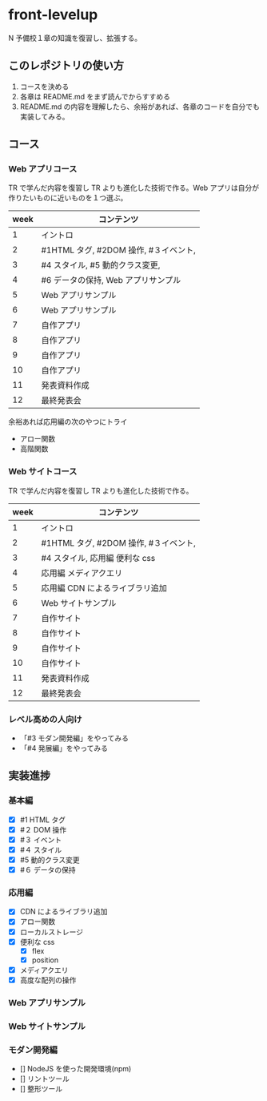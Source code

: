 # front-levelup

N 予備校１章の知識を復習し、拡張する。

## このレポジトリの使い方

1. コースを決める
2. 各章は README.md をまず読んでからすすめる
3. README.md の内容を理解したら、余裕があれば、各章のコードを自分でも実装してみる。

## コース

### Web アプリコース

TR で学んだ内容を復習し TR よりも進化した技術で作る。Web アプリは自分が作りたいものに近いものを１つ選ぶ。

| week | コンテンツ                            |
| ---- | ------------------------------------- |
| 1    | イントロ                              |
| 2    | #1HTML タグ, #2DOM 操作, #３イベント, |
| 3    | #4 スタイル, #5 動的クラス変更,       |
| 4    | #6 データの保持, Web アプリサンプル   |
| 5    | Web アプリサンプル                    |
| 6    | Web アプリサンプル                    |
| 7    | 自作アプリ                            |
| 8    | 自作アプリ                            |
| 9    | 自作アプリ                            |
| 10   | 自作アプリ                            |
| 11   | 発表資料作成                          |
| 12   | 最終発表会                            |

余裕あれば応用編の次のやつにトライ

- アロー関数
- 高階関数

### Web サイトコース

TR で学んだ内容を復習し TR よりも進化した技術で作る。

| week | コンテンツ                            |
| ---- | ------------------------------------- |
| 1    | イントロ                              |
| 2    | #1HTML タグ, #2DOM 操作, #３イベント, |
| 3    | #4 スタイル, 応用編 便利な css        |
| 4    | 応用編 メディアクエリ                 |
| 5    | 応用編 CDN によるライブラリ追加       |
| 6    | Web サイトサンプル                    |
| 7    | 自作サイト                            |
| 8    | 自作サイト                            |
| 9    | 自作サイト                            |
| 10   | 自作サイト                            |
| 11   | 発表資料作成                          |
| 12   | 最終発表会                            |

### レベル高めの人向け

- 「#3 モダン開発編」をやってみる
- 「#4 発展編」をやってみる

## 実装進捗

### 基本編

- [x] #1 HTML タグ
- [x] #２ DOM 操作
- [x] #３ イベント
- [x] #４ スタイル
- [x] #5 動的クラス変更
- [x] #６ データの保持

### 応用編

- [x] CDN によるライブラリ追加
- [x] アロー関数
- [x] ローカルストレージ
- [x] 便利な css
  - [x] flex
  - [x] position
- [x] メディアクエリ
- [x] 高度な配列の操作

### Web アプリサンプル

### Web サイトサンプル

### モダン開発編

- [] NodeJS を使った開発環境(npm)
- [] リントツール
- [] 整形ツール
